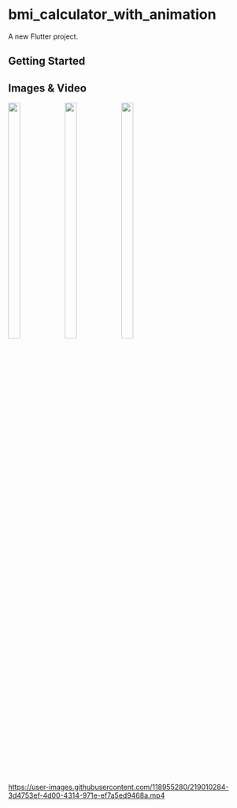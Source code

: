 # bmi_calculator_with_animation 

A new Flutter project.

## Getting Started

## Images & Video
<p float="center">

<img src="https://user-images.githubusercontent.com/118955280/219010085-5128d1e3-b8aa-4bea-935c-b66bfa9d5391.png" width=22% height=35%>
<img src="https://user-images.githubusercontent.com/118955280/219010091-47e910de-3d41-438d-a9d0-a1faa23598db.png" width=22% height=35%>
<img src="https://user-images.githubusercontent.com/118955280/219010066-dd56b5bd-46b1-4af5-ac2b-2745f0eff51a.png" width=22% height=35%>


https://user-images.githubusercontent.com/118955280/219010284-3d4753ef-4d00-4314-971e-ef7a5ed9468a.mp4


</p>
